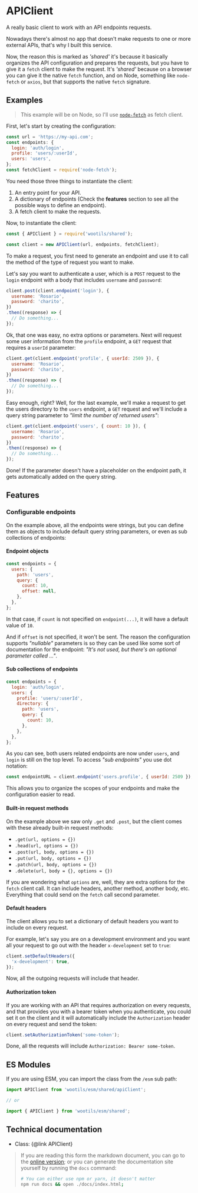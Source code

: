 # APIClient

A really basic client to work with an API endpoints requests.

Nowadays there's almost no app that doesn't make requests to one or more external APIs, that's why I built this service.

Now, the reason this is marked as _'shared'_ it's because it basically organizes the API configuration and prepares the requests, but you have to give it a `fetch` client to make the request. It's _'shared'_ because on a browser you can give it the native `fetch` function, and on Node, something like `node-fetch` or `axios`, but that supports the native `fetch` signature.

## Examples

> This example will be on Node, so I'll use [`node-fetch`](https://yarnpkg.com/en/package/node-fetch) as fetch client.

First, let's start by creating the configuration:

```js
const url = 'https://my-api.com';
const endpoints: {
  login: 'auth/login',
  profile: 'users/:userId',
  users: 'users',
};
const fetchClient = require('node-fetch');
```

You need those three things to instantiate the client:

1. An entry point for your API.
2. A dictionary of endpoints (Check the **features** section to see all the possible ways to define an endpoint).
3. A fetch client to make the requests.

Now, to instantiate the client:

```js
const { APIClient } = require('wootils/shared');

const client = new APIClient(url, endpoints, fetchClient);
```

To make a request, you first need to generate an endpoint and use it to call the method of the type of request you want to make.

Let's say you want to authenticate a user, which is a `POST` request to the `login` endpoint with a body that includes `username` and `password`:

```js
client.post(client.endpoint('login'), {
  username: 'Rosario',
  password: 'charito',
})
.then((response) => {
  // Do something...
});
```

Ok, that one was easy, no extra options or parameters. Next will request some user information from the `profile` endpoint, a `GET` request that requires a `userId` parameter:

```js
client.get(client.endpoint('profile', { userId: 2509 }), {
  username: 'Rosario',
  password: 'charito',
})
.then((response) => {
  // Do something...
});
```

Easy enough, right? Well, for the last example, we'll make a request to get the users directory to the `users` endpoint, a `GET` request and we'll include a query string parameter to _"limit the number of returned users"_:

```js
client.get(client.endpoint('users', { count: 10 }), {
  username: 'Rosario',
  password: 'charito',
})
.then((response) => {
  // Do something...
});
```

Done! If the parameter doesn't have a placeholder on the endpoint path, it gets automatically added on the query string.

## Features

### Configurable endpoints

On the example above, all the endpoints were strings, but you can define them as objects to include default query string parameters, or even as sub collections of endpoints:

#### Endpoint objects

```js
const endpoints = {
  users: {
    path: 'users',
    query: {
      count: 10,
      offset: null,
    },
  },
};
```

In that case, if `count` is not specified on `endpoint(...)`, it will have a default value of `10`.

And if `offset` is not specified, it won't be sent. The reason the configuration supports _"nullable"_ parameters is so they can be used like some sort of documentation for the endpoint: _"It's not used, but there's an optional parameter called ..."_.

#### Sub collections of endpoints

```js
const endpoints = {
  login: 'auth/login',
  users: {
    profile: 'users/:userId',
    directory: {
      path: 'users',
      query: {
        count: 10,
      },
    },
  },
};
```

As you can see, both users related endpoints are now under `users`, and `login` is still on the top level. To access _"sub endpoints"_ you use dot notation:

```js
const endpointURL = client.endpoint('users.profile', { userId: 2509 });
```

This allows you to organize the scopes of your endpoints and make the configuration easier to read.

#### Built-in request methods

On the example above we saw only `.get` and `.post`, but the client comes with these already built-in request methods:

- `.get(url, options = {})`
- `.head(url, options = {})`
- `.post(url, body, options = {})`
- `.put(url, body, options = {})`
- `.patch(url, body, options = {})`
- `.delete(url, body = {}, options = {})`

If you are wondering what `options` are, well, they are extra options for the `fetch` client call. It can include headers, another method, another body, etc. Everything that could send on the `fetch` call second parameter.

#### Default headers

The client allows you to set a dictionary of default headers you want to include on every request.

For example, let's say you are on a development environment and you want all your request to go out with the header `x-development` set to `true`:

```js
client.setDefaultHeaders({
  'x-development': true,
});
```

Now, all the outgoing requests will include that header.

#### Authorization token

If you are working with an API that requires authorization on every requests, and that provides you with a bearer token when you authenticate, you could set it on the client and it will automatically include the `Authorization` header on every request and send the token:

```js
client.setAuthorizationToken('some-token');
```

Done, all the requests will include `Authorization: Bearer some-token`.

## ES Modules

If you are using ESM, you can import the class from the `/esm` sub path:

```js
import APIClient from 'wootils/esm/shared/apiClient';

// or

import { APIClient } from 'wootils/esm/shared';
```

## Technical documentation

- Class: {@link APIClient}

> If you are reading this form the markdown document, you can go to the [online version](https://homer0.github.io/wootils); or you can generate the documentation site yourself by running the `docs` command:
>
> ```bash
> # You can either use npm or yarn, it doesn't matter
> npm run docs && open ./docs/index.html;
> ```
